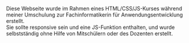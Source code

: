 Diese Webseite wurde im Rahmen eines HTML/CSS/JS-Kurses während meiner Umschulung zur Fachinformatikerin für Anwendungsentwicklung erstellt.<br>
Sie sollte responsive sein und eine JS-Funktion enthalten, und wurde selbstständig ohne Hilfe von Mitschülern oder des Dozenten erstellt.
